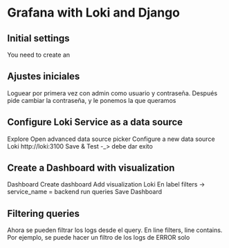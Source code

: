 # Grafana with Loki and Django

## Initial settings

You need to create an

## Ajustes iniciales

Loguear por primera vez con admin como usuario y contraseña. Después pide cambiar la contraseña, y le ponemos la que queramos

## Configure Loki Service as a data source

Explore
Open advanced data source picker
Configure a new data source
Loki
http://loki:3100
Save & Test -_> debe dar exito

## Create a Dashboard with visualization

Dashboard
Create dashboard
Add visualization
Loki
En label filters -> service_name = backend
run queries
Save Dashboard

## Filtering queries

Ahora se pueden filtrar los logs desde el query. En line filters, line contains. Por ejemplo, se puede hacer un filtro de los logs de ERROR solo